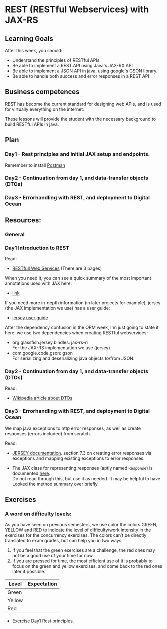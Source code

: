# REST (RESTful Webservices) with JAX-RS

## Learning Goals
After this week, you should:
  * Understand the principles of RESTful APIs.
  * Be able to implement a REST API using Java's JAX-RX API
  * Be able to implement a JSON API in java, using google's GSON library.
  * Be able to handle both success and error responses in a REST API

## Business competences
REST has become the current standard for designing web APIs, and is used for
virtually everything on the internet.

These lessons will provide the student with the necessary background to build
RESTful APIs in java.
## Plan

### Day1 - Rest principles and initial JAX setup and endpoints.

Remember to install [Postman](https://www.getpostman.com/)

### Day2 - Continuation from day 1, and data-transfer objects (DTOs)

### Day3 - Errorhandling with REST, and deployment to Digital Ocean

## Resources: 

### General

### Day1 Introduction to REST

Read:
  * [RESTfull Web Services](http://www.drdobbs.com/web-development/restful-web-services-a-tutorial/240169069?pgno=1) (There are 3 pages)

When you need it, you can see a quick summary of the most important annotations
used with JAX here:
  * [link](http://docs.oracle.com/javaee/6/tutorial/doc/gilik.html)

If you need more in-depth information (in later projects for example), jersey
(the JAX implementation we use) has a user guide:
  * [jersey user guide](https://jersey.github.io/documentation/latest/index.html)

After the dependency confusion in the ORM week, I'm just going to state it here:
we use two dependencies when creating RESTful webservices:
  * org.glassfish.jersey.bindles: jax-rs-ri  
    For the JAX-RS implementation we use (jersey)
  * com.google.code.gson: gson  
    For serializing and deserializing java objects to/from JSON.

<!--
- [JAX-RS Intro](https://efif.sharepoint.com/sites/cph/Lyngby/_layouts/15/guestaccess.aspx?docid=096689c5617a1453786e2401a34858af8&authkey=AUj8EbepY-ohhgVLk3Z2klU) 

**Clone this [repo](https://github.com/Lars-m/restClassDemoDay1.git)** to get what we did in the class
-->

### Day2 - Continuation from day 1, and data-transfer objects (DTOs)

Read:
  * [Wikipedia article about DTOs](https://en.wikipedia.org/wiki/Data_transfer_object)

<!--
The fetch api is documented
[here](https://developer.mozilla.org/en/docs/Web/API/Fetch_API).
A pretty indept tutorial can be [found
here](https://developers.google.com/web/updates/2015/03/introduction-to-fetch)
-->

### Day3 - Errorhandling with REST, and deployment to Digital Ocean

We map java exceptions to http error responses, as well as create responses
(errors included) from scratch.

Read:
  * [JERSEY documentation](https://jersey.github.io/documentation/latest/representations.html#d0e6352). section 7.3
    on creating error responses via exceptions and mapping existing exceptions to
    error responses.

  * The JAX class for representing responses (aptly named `Response`) is
    documented
    [here](http://docs.oracle.com/javaee/7/api/javax/ws/rs/core/Response.html).  
    Do not read through this, but use it as needed. It may be helpful to have
    Looked the method summary over briefly.

## Exercises 

### A word on difficulty levels:
As you have seen on previous semesters, we use color the colors GREEN, YELLOW
and RED to indicate the level of difficulty/work intensity in the exercises for
the concurrency exercises. The colors can’t be directly translated to exam
grades, but can help you in two ways:
  1. If you feel that the green exercises are a challenge, the red ones may not
     be a good use of your time for now.
  2. If you are pressed for time, the most efficient use of it is probably to
     focus on the green and yellow exercises, and come back to the red ones
     later if possible.

| Level | Expectation |
| ------ | ----------- |
| Green | |
| Yellow ||
| Red | |

  * [Exercise Day1](https://docs.google.com/document/d/1jN5Kfo8jdYgcBxYML6WBY_BPpdBQJbVibhU0FcnpI2k/edit?usp=sharing) Rest principles.

<!--
 
  * [Exercises Day-1](https://docs.google.com/document/d/1zezTIruAiSkhhNCRHJh4EYOcf_mgMblGs6U_XmQ3vp4/edit?usp=sharing) (Basic thread creation and raceconditions)
  * [Exercises Day-2](https://docs.google.com/document/d/1A3rBzbbppVZKx-YrGJKWdgsWKs8xNrTR2BeG7zVu6hg/edit?usp=sharing) (Producer/Consumer and Deadlocks)
  * [Exercises Day-3](https://docs.google.com/document/d/1AkC59GQm5sbwWpKkideE9kI9KmbscIwKOygn9b_FJMU/edit?usp=sharing) (Using an executor service)
  * [StudyPoint Exercise](https://docs.google.com/document/d/1_joY_2_fkswWzPwWUmfYYL2GXpWs23vfiOqXwMqiqmI/edit?usp=sharing)
  -->
<!--

[this guide](https://docs.google.com/document/d/1TnPFlZjl8phGqROQB0syUnSJQiaDASZya3gv8qK2qcI/edit?usp=sharing) contains info on how to access logs on deployed webservices
## Exercises 
[Exercise - REST Quotes](https://drive.google.com/open?id=13iWLS-XQZLtalNf-6ER3uJwyaPy0rw-OACC7Z6Tv7N8)<br>
[Exercise - REST Quotes ErrorHandling](https://drive.google.com/open?id=1R8w8CfN12ZHJAqb7nK9ZApsqDTMZsIRBvHJSc1m9cPY)<br>
[Exercise - REST Persons](https://drive.google.com/open?id=10UpxEHPBtdMpnlwVjVI-wNkoEAuoglD2HY_ofKo5yxI)<br>
[Exercise - REST Persons ErrorHandling](https://drive.google.com/open?id=1VD-_3QHWrP-asOArc786JGAtlVkjhu6Iaj8UHfWByyg)<br>
[Exercise - REST Digital Ocean](https://drive.google.com/open?id=1D92Eynuh4YmIttOUWJtgmcWiTl9t1hWFdsJaYQgKI_E)<br>
[Exercise - REST RestAssured GettingStarted](https://drive.google.com/open?id=13JAp6RUOozBKfK5-Cxr8L2z49wypqb2_N38XcmtFRtM)<br>
[Exercise - REST RestAssured Continued](https://drive.google.com/open?id=1mMnFJgoCo2_Lgomwckz8RDttu9VV4a-_SE2xoGQOk5Y)

## Study point exercises
[Study point exercises](https://drive.google.com/open?id=1aqJx93Y9fROeYq6xbneWoBstVeDXIn00vimT0AWqaPk)

-->
<!--
-->

